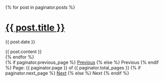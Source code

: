 ---
---

{% for post in paginator.posts %}
<h1><a href="{{ post.url }}" rel="me">{{ post.title }}</a></h1>
<p class="author">
  <span class="date">{{ post.date }}</span>
</p>
<div class="content">
  {{ post.content }}
</div>
{% endfor %}

<div class="pagination">
  {% if paginator.previous_page %}
  <a class="previous" href="{{ paginator.previous_page_path }}" rel="me">Previous</a>
  {% else %}
  <span class="previous">Previous</span>
  {% endif %}
  <span class="page_number">Page: {{ paginator.page }} of {{ paginator.total_pages }}</span>
  {% if paginator.next_page %}
  <a class="next" href="{{ paginator.next_page_path }}">Next</a>
  {% else %}
  <span class="next">Next</span>
  {% endif %}
</div>
